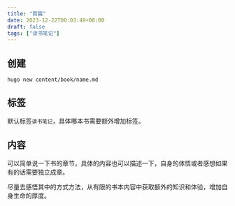 ```yaml
---
title: "首篇"
date: 2023-12-22T00:03:49+08:00
draft: false
tags: ["读书笔记"]
---
```


## 创建

```shell
hugo new content/book/name.md
```

## 标签

默认标签`读书笔记`，具体哪本书需要额外增加标签。

## 内容

可以简单说一下书的章节，具体的内容也可以描述一下，自身的体悟或者感想如果有的话需要独立成章。

尽量去感悟其中的方式方法，从有限的书本内容中获取额外的知识和体验，增加自身生命的厚度。
